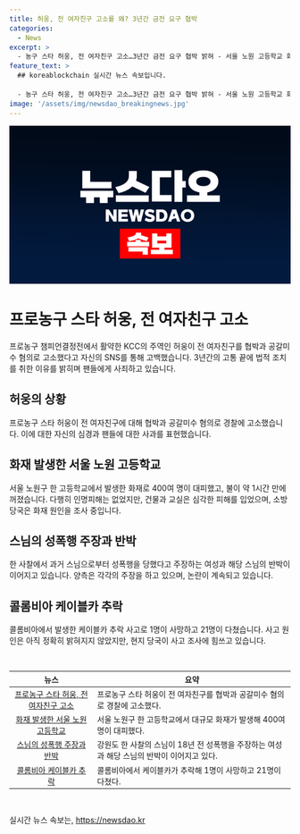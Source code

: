 ```yaml
---
title: 허웅, 전 여자친구 고소를 왜? 3년간 금전 요구 협박
categories:
  - News
excerpt: >
  - 농구 스타 허웅, 전 여자친구 고소…3년간 금전 요구 협박 밝혀 - 서울 노원 고등학교 화재…학생 등 400여 명 대피 - 18년 전 스님이 성폭행…오히려 돈 요구 기자회견 - 콜롬비아 케이블카 추락…1명 사망·21명 부상
feature_text: >
  ## koreablockchain 실시간 뉴스 속보입니다.

  - 농구 스타 허웅, 전 여자친구 고소…3년간 금전 요구 협박 밝혀 - 서울 노원 고등학교 화재…학생 등 400여 명 대피 - 18년 전 스님이 성폭행…오히려 돈 요구 기자회견 - 콜롬비아 케이블카 추락…1명 사망·21명 부상
image: '/assets/img/newsdao_breakingnews.jpg'
---
```


<p><img src="/assets/img/newsdao_breakingnews.jpg" alt="koreablockchain 속보" /></p>

<h1>프로농구 스타 허웅, 전 여자친구 고소</h1>

<p data-ke-size="size16">프로농구 챔피언결정전에서 활약한 KCC의 주역인 허웅이 전 여자친구를 협박과 공갈미수 혐의로 고소했다고 자신의 SNS를 통해 고백했습니다. 3년간의 고통 끝에 법적 조치를 취한 이유를 밝히며 팬들에게 사죄하고 있습니다.</p>

<h2 data-ke-size="size26">허웅의 상황</h2>

<p data-ke-size="size16">프로농구 스타 허웅이 전 여자친구에 대해 협박과 공갈미수 혐의로 경찰에 고소했습니다. 이에 대한 자신의 심경과 팬들에 대한 사과를 표현했습니다.</p>

<h2 data-ke-size="size26">화재 발생한 서울 노원 고등학교</h2>

<p data-ke-size="size16">서울 노원구 한 고등학교에서 발생한 화재로 400여 명이 대피했고, 불이 약 1시간 만에 꺼졌습니다. 다행히 인명피해는 없었지만, 건물과 교실은 심각한 피해를 입었으며, 소방당국은 화재 원인을 조사 중입니다.</p>

<h2 data-ke-size="size26">스님의 성폭행 주장과 반박</h2>

<p data-ke-size="size16">한 사찰에서 과거 스님으로부터 성폭행을 당했다고 주장하는 여성과 해당 스님의 반박이 이어지고 있습니다. 양측은 각각의 주장을 하고 있으며, 논란이 계속되고 있습니다.</p>

<h2 data-ke-size="size26">콜롬비아 케이블카 추락</h2>

<p data-ke-size="size16">콜롬비아에서 발생한 케이블카 추락 사고로 1명이 사망하고 21명이 다쳤습니다. 사고 원인은 아직 정확히 밝혀지지 않았지만, 현지 당국이 사고 조사에 힘쓰고 있습니다.</p>

<p data-ke-size="size16">&nbsp;</p>

<table>
    <thead>
        <tr>
            <th style="text-align: center;">뉴스</th>
            <th style="text-align: center;">요약</th>
        </tr>
    </thead>
    <tbody>
        <tr>
            <td style="text-align: center;"><a href="https://news.naver.com/main/read.naver?mode=LSD&mid=shm&sid1=102&oid=437&aid=0000275222">프로농구 스타 허웅, 전 여자친구 고소</a></td>
            <td style="text-align: left;">프로농구 스타 허웅이 전 여자친구를 협박과 공갈미수 혐의로 경찰에 고소했다.</td>
        </tr>
        <tr>
            <td style="text-align: center;"><a href="https://news.naver.com/main/read.naver?mode=LSD&mid=shm&sid1=102&oid=025&aid=0003116573">화재 발생한 서울 노원 고등학교</a></td>
            <td style="text-align: left;">서울 노원구 한 고등학교에서 대규모 화재가 발생해 400여 명이 대피했다.</td>
        </tr>
        <tr>
            <td style="text-align: center;"><a href="https://news.naver.com/main/read.naver?mode=LSD&mid=shm&sid1=102&oid=009&aid=0004938812">스님의 성폭행 주장과 반박</a></td>
            <td style="text-align: left;">강원도 한 사찰의 스님이 18년 전 성폭행을 주장하는 여성과 해당 스님의 반박이 이어지고 있다.</td>
        </tr>
        <tr>
            <td style="text-align: center;"><a href="https://news.naver.com/main/read.naver?mode=LSD&mid=shm&sid1=104&oid=437&aid=0000275208">콜롬비아 케이블카 추락</a></td>
            <td style="text-align: left;">콜롬비아에서 케이블카가 추락해 1명이 사망하고 21명이 다쳤다.</td>
        </tr>
    </tbody>
</table>

<p data-ke-size="size16">&nbsp;</p>
실시간 뉴스 속보는, <a href="https://newsdao.kr" rel="dofollow">https://newsdao.kr</a>


